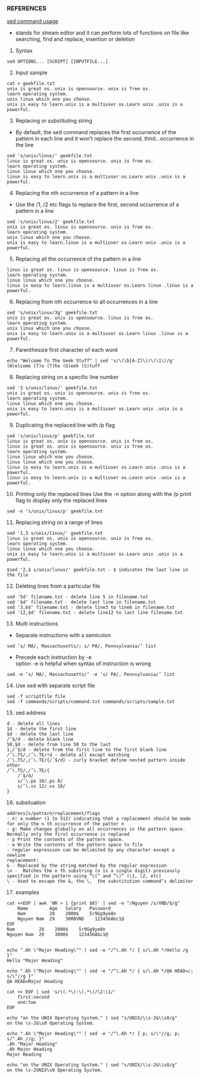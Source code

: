 ### REFERENCES ###
[sed command usage](https://www.geeksforgeeks.org/sed-command-in-linux-unix-with-examples/)
- stands for stream editor and it can perform lots of functions on file like searching, find and replace, insertion or deletion

1. Syntax
```
sed OPTIONS... [SCRIPT] [INPUTFILE...]
```

2. Input sample
```
cat > geekfile.txt
unix is great os. unix is opensource. unix is free os.
learn operating system.
unix linux which one you choose.
unix is easy to learn.unix is a multiuser os.Learn unix .unix is a powerful.
```

3. Replacing or substituting string
- By default, the sed command replaces the first occurrence of the pattern in each line and it won’t replace the second, third…occurrence in the line
```
sed 's/unix/linux/' geekfile.txt
linux is great os. unix is opensource. unix is free os.
learn operating system.
linux linux which one you choose.
linux is easy to learn.unix is a multiuser os.Learn unix .unix is a powerful.
```

4. Replacing the nth occurrence of a pattern in a line
- Use the /1, /2 etc flags to replace the first, second occurrence of a pattern in a line
```
sed 's/unix/linux/2' geekfile.txt
unix is great os. linux is opensource. unix is free os.
learn operating system.
unix linux which one you choose.
unix is easy to learn.linux is a multiuser os.Learn unix .unix is a powerful.
```

5. Replacing all the occurrence of the pattern in a line
```
linux is great os. linux is opensource. linux is free os.
learn operating system.
linux linux which one you choose.
linux is easy to learn.linux is a multiuser os.Learn linux .linux is a powerful.
```

6. Replacing from nth occurrence to all occurrences in a line
```
sed 's/unix/linux/3g' geekfile.txt
unix is great os. unix is opensource. linux is free os.
learn operating system.
unix linux which one you choose.
unix is easy to learn.unix is a multiuser os.Learn linux .linux is a powerful.
```

7. Parenthesize first character of each word
```
echo "Welcome To The Geek Stuff" | sed 's/\(\b[A-Z]\)/\(\1\)/g'
(W)elcome (T)o (T)he (G)eek (S)tuff
```

8. Replacing string on a specific line number
```
sed '3 s/unix/linux/' geekfile.txt
unix is great os. unix is opensource. unix is free os.
learn operating system.
linux linux which one you choose.
unix is easy to learn.unix is a multiuser os.Learn unix .unix is a powerful.
```

9. Duplicating the replaced line with /p flag
```
sed 's/unix/linux/p' geekfile.txt
linux is great os. unix is opensource. unix is free os.
linux is great os. unix is opensource. unix is free os.
learn operating system.
linux linux which one you choose.
linux linux which one you choose.
linux is easy to learn.unix is a multiuser os.Learn unix .unix is a powerful.
linux is easy to learn.unix is a multiuser os.Learn unix .unix is a powerful.
```

10. Printing only the replaced lines
Use the -n option along with the /p print flag to display only the replaced lines
```
sed -n 's/unix/linux/p' geekfile.txt
```

11. Replacing string on a range of lines
```
sed '1,3 s/unix/linux/' geekfile.txt
linux is great os. unix is opensource. unix is free os.
learn operating system.
linux linux which one you choose.
unix is easy to learn.unix is a multiuser os.Learn unix .unix is a powerful.

$sed '2,$ s/unix/linux/' geekfile.txt - $ indicates the last line in the file
```

12. Deleting lines from a particular file
```
sed '5d' filename.txt - delete line 5 in filename.txt
sed '$d' filename.txt - delete last line in filename.txt
sed '3,6d' filename.txt - delete line3 to line6 in filename.txt
sed '12,$d' filename.txt - delete line12 to last line filename.txt
```

13. Multi instructions
- Separate instructions with a semicolon
```
sed ’s/ MA/, Massachusetts/; s/ PA/, Pennsylvania/’ list
```

- Precede each instruction by -e <br/>
option -e is helpful when syntax of instruction is wrong
```
sed -e ’s/ MA/, Massachusetts/’ -e ’s/ PA/, Pennsylvania/’ list
```

14. Use sed with separate script file
```
sed -f scriptfile file
sed -f commands/scripts/command.txt commands/scripts/sample.txt
```

15. sed address
```
d - delete all lines
1d - delete the first line
$d - delete the last line
/ˆ$/d - delete blank line
50,$d - delete from line 50 to the last
1,/ˆ$/d - delete from the first line to the first blank line
/ˆ\.TS/,/ˆ\.TE/!d - delete all except matching
/ˆ\.TS/,/ˆ\.TE/{/ˆ$/d} - curly bracket define nested pattern inside other
/ˆ\.TS/,/ˆ\.TE/{
    /ˆ$/d/ 
    s/ˆ\.ps 10/.ps 8/ 
    s/ˆ\.vs 12/.vs 10/
}
```

16. subsituation
```
address]s/pattern/replacement/flags
- n: a number (1 to 512) indicating that a replacement should be made for only the n th occurrence of the patter n
- g: Make changes globally on all occurrences in the pattern space. Normally only the first occurrence is replaced
- p Print the contents of the pattern space.
- w Write the contents of the pattern space to file
- regular expression can be delimited by any character except a newline
replacement:
& - Replaced by the string matched by the regular expression
\n -  Matches the n th substring (n is a single digit) previously specified in the pattern using “\(” and “\)” (\1, \2, etc)
\ - Used to escape the &, the \,  the substitution command’s delimiter
```

17. examples
```
cat <<EOF | awk 'NR > 1 {print $0}' | sed -e "/Nguyen /s/VND/$/g" 
    Name        Age   Salary   Password
    Nam         28    2000$    5r9Gg9ye8n
    Nguyen Nam  29    3000VND    123456Abc1@
EOF
Nam         28    2000$    5r9Gg9ye8n
Nguyen Nam  29    3000$    123456Abc1@


echo ".Ah \"Major Heading\"" | sed -e "/^\.Ah */ { s/\.Ah */Hello /g }"
Hello "Major Heading"

echo ".Ah \"Major Heading\"" | sed -e "/^\.Ah */ { s/\.Ah */@A HEAD=/; s/\"//g }"
@A HEAD=Major Heading

cat << EOF | sed 's/\(.*\):\(.*\)/\2:\1/'
    first:second
    one:two
EOF

echo "on the UNIX Operating System." | sed "s/UNIX/\\s-2&\\s0/g"
on the \s-2&\s0 Operating System.

echo ".Ah \"Major Heading\"" | sed -e "/^\.Ah */ { p; s/\"//g; p; s/^.Ah //g; }"
.Ah "Major Heading"
.Ah Major Heading
Major Heading

echo "on the UNIX Operating System." | sed "s/UNIX/\\s-2&\\s0/g"
on the \s-2UNIX\s0 Operating System.
```